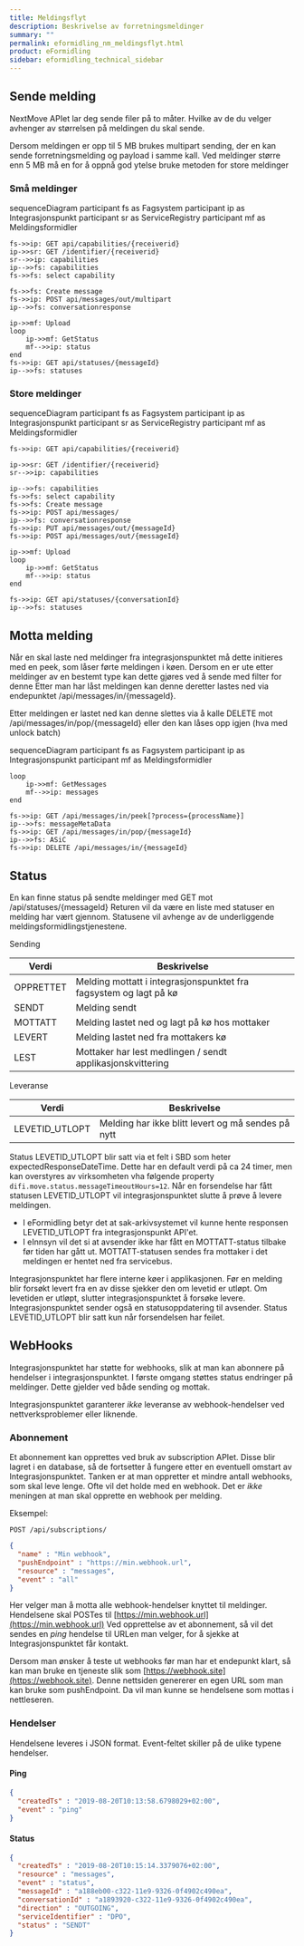 ```yaml
---
title: Meldingsflyt
description: Beskrivelse av forretningsmeldinger
summary: ""
permalink: eformidling_nm_meldingsflyt.html
product: eFormidling
sidebar: eformidling_technical_sidebar
---
```


## Sende melding
NextMove APIet lar deg sende filer på to måter. Hvilke av de du velger avhenger av størrelsen på meldingen du skal sende. 

Dersom meldingen er opp til 5 MB brukes multipart sending, der en kan sende forretningsmelding og payload i samme kall. 
Ved meldinger større enn 5 MB må en for å oppnå god ytelse bruke metoden for store meldinger


### Små meldinger

<div class="mermaid">

sequenceDiagram
    participant fs as Fagsystem
    participant ip as Integrasjonspunkt
    participant sr as ServiceRegistry
    participant mf  as Meldingsformidler

    
    fs->>ip: GET api/capabilities/{receiverid}
    ip->>sr: GET /identifier/{receiverid}
    sr-->>ip: capabilities
    ip-->>fs: capabilities
    fs->>fs: select capability  

    fs->>fs: Create message   
    fs->>ip: POST api/messages/out/multipart
    ip-->>fs: conversationresponse
    
    ip->>mf: Upload
    loop 
        ip->>mf: GetStatus
        mf-->>ip: status
    end
    fs->>ip: GET api/statuses/{messageId}
    ip-->>fs: statuses

</div>

### Store meldinger

<div class="mermaid">

sequenceDiagram
    participant fs as Fagsystem
    participant ip as Integrasjonspunkt
    participant sr as ServiceRegistry
    participant mf  as Meldingsformidler

    
    fs->>ip: GET api/capabilities/{receiverid}

    ip->>sr: GET /identifier/{receiverid}
    sr-->>ip: capabilities

    ip-->>fs: capabilities
    fs->>fs: select capability   
    fs->>fs: Create message      
    fs->>ip: POST api/messages/
    ip-->>fs: conversationresponse
    fs->>ip: PUT api/messages/out/{messageId}
    fs->>ip: POST api/messages/out/{messageId}
    
    ip->>mf: Upload
    loop 
        ip->>mf: GetStatus
        mf-->>ip: status
    end

    fs->>ip: GET api/statuses/{conversationId}
    ip-->>fs: statuses

</div>


## Motta melding

Når en skal laste ned meldinger fra integrasjonspunktet må dette initieres med en peek, som låser førte meldingen i køen. Dersom en er ute etter meldinger av en bestemt type kan dette gjøres ved å sende med filter for denne 
Etter man har låst meldingen kan denne deretter lastes ned via endepunktet
/api/messages/in/{messageId}.

Etter meldingen er lastet ned kan denne slettes via å kalle DELETE mot 
/api/messages/in/pop/{messageId} eller den kan låses opp igjen (hva med unlock batch)


<div class="mermaid">

sequenceDiagram
    participant fs as Fagsystem
    participant ip as Integrasjonspunkt
    participant mf  as Meldingsformidler

    loop
        ip->>mf: GetMessages
        mf-->>ip: messages
    end
    
    fs->>ip: GET /api/messages/in/peek[?process={processName}]
    ip-->>fs: messageMetaData
    fs->>ip: GET /api/messages/in/pop/{messageId}
    ip-->>fs: ASiC
    fs->>ip: DELETE /api/messages/in/{messageId}

</div>

## Status 

En kan finne status på sendte meldinger med GET mot /api/statuses/{messageId}
Returen vil da være en liste med statuser en melding har vært gjennom.
Statusene vil avhenge av de underliggende meldingsformidlingstjenestene.

Sending

|Verdi|Beskrivelse|
|-----|-----------|
|OPPRETTET|Melding mottatt i integrasjonspunktet fra fagsystem og lagt på kø|
|SENDT|Melding sendt |
|MOTTATT|Melding lastet ned og lagt på kø hos mottaker|
|LEVERT|Melding lastet ned fra mottakers kø|
|LEST|Mottaker har lest medlingen / sendt applikasjonskvittering|

Leveranse

|Verdi|Beskrivelse|
|-----|-----------|
|LEVETID_UTLOPT|Melding har ikke blitt levert og må sendes på nytt|

Status LEVETID_UTLOPT blir satt via et felt i SBD som heter expectedResponseDateTime. Dette har en default verdi på ca 24 timer, men kan overstyres av virksomheten vha følgende property ``` difi.move.status.messageTimeoutHours=12```. Når en forsendelse har fått statusen LEVETID_UTLOPT vil integrasjonspunktet slutte å prøve å levere meldingen. 
- I eFormidling betyr det at sak-arkivsystemet vil kunne hente responsen LEVETID_UTLOPT fra integrasjonspunkt API'et. 
- I eInnsyn vil det si at avsender ikke har fått en MOTTATT-status tilbake før tiden har gått ut. MOTTATT-statusen sendes fra mottaker i det meldingen er hentet ned fra servicebus. 

Integrasjonspunktet har flere interne køer i applikasjonen. Før en melding blir forsøkt levert fra en av disse sjekker den om levetid er utløpt. Om levetiden er utløpt, slutter integrasjonspunktet å forsøke levere. Integrasjonspunktet sender også en statusoppdatering til avsender. Status LEVETID_UTLOPT blir satt kun når forsendelsen har feilet.

## WebHooks

Integrasjonspunktet har støtte for webhooks, slik at man kan abonnere på hendelser i integrasjonspunktet.
I første omgang støttes status endringer på meldinger. Dette gjelder ved både sending og mottak.

Integrasjonspunktet garanterer *ikke* leveranse av webhook-hendelser ved nettverksproblemer eller liknende. 

### Abonnement

Et abonnement kan opprettes ved bruk av subscription APIet. Disse blir lagret i en database, så de fortsetter å fungere etter en eventuell omstart av Integrasjonspunktet. 
Tanken er at man oppretter et mindre antall webhooks, som skal leve lenge. Ofte vil det holde med en webhook. Det er *ikke* meningen at man skal opprette en webhook per melding.

Eksempel:

```text
POST /api/subscriptions/ 
```
```json
{
  "name" : "Min webhook",
  "pushEndpoint" : "https://min.webhook.url",
  "resource" : "messages",
  "event" : "all"
}
```

Her velger man å motta alle webhook-hendelser knyttet til meldinger. Hendelsene skal POSTes til [https://min.webhook.url](https://min.webhook.url)
Ved opprettelse av et abonnement, så vil det sendes en *ping* hendelse til URLen man velger, for å sjekke at Integrasjonspunktet får kontakt.

Dersom man ønsker å teste ut webhooks før man har et endepunkt klart, så kan man bruke en tjeneste slik som [https://webhook.site](https://webhook.site). 
Denne nettsiden genererer en egen URL som man kan bruke som pushEndpoint. Da vil man kunne se hendelsene som mottas i nettleseren. 

### Hendelser

Hendelsene leveres i JSON format. Event-feltet skiller på de ulike typene hendelser.

#### Ping

```json
{
  "createdTs" : "2019-08-20T10:13:58.6798029+02:00",
  "event" : "ping"
}
```

#### Status

```json
{
  "createdTs" : "2019-08-20T10:15:14.3379076+02:00",
  "resource" : "messages",
  "event" : "status",
  "messageId" : "a188eb00-c322-11e9-9326-0f4902c490ea",
  "conversationId" : "a1893920-c322-11e9-9326-0f4902c490ea",
  "direction" : "OUTGOING",
  "serviceIdentifier" : "DPO",
  "status" : "SENDT"
}
```






